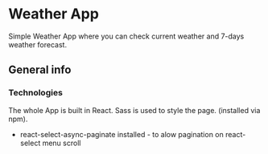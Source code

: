 # Weather App

Simple Weather App where you can check current weather and 7-days weather forecast.

## General info

### Technologies

The whole App is built in React. Sass is used to style the page. (installed via npm).

- react-select-async-paginate installed - to alow pagination on react-select menu scroll